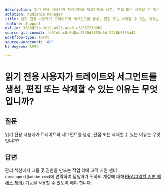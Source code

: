 ```yaml
---
description: 읽기 전용 사용자가 트레이트와 세그먼트를 생성, 편집 또는 삭제할 수 있는 이유는 무엇입니까?
solution: Audience Manager
title: 읽기 전용 사용자가 트레이트와 세그먼트를 생성, 편집 또는 삭제할 수 있는 이유는 무엇입니까?
feature: Support
exl-id: 3383d27e-9c12-4925-ace3-c3133727d9b9
source-git-commit: fe01ebac8c0d0ad3630d3853e0bf32f0b00f6a44
workflow-type: tm+mt
source-wordcount: '88'
ht-degree: 100%

---
```


# 읽기 전용 사용자가 트레이트와 세그먼트를 생성, 편집 또는 삭제할 수 있는 이유는 무엇입니까?

## 질문

읽기 전용 사용자가 트레이트와 세그먼트를 생성, 편집 또는 삭제할 수 있는 이유는 무엇입니까?

## 답변

관리 섹션에서 그룹 및 권한을 만드는 작업 외에 고객 지원 센터(`amsupport@adobe.com`)에 연락하여 담당자가 귀하의 계정에 대해 [RBAC(역할 기반 액세스 제어)](../features/administration/administration-overview.md) 기능을 사용할 수 있도록 해야 합니다.
